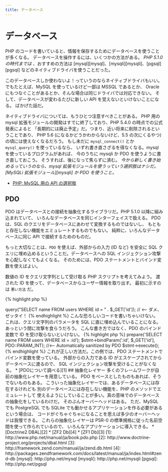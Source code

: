 ```yaml
---
title: データベース
---
```


# データベース

PHP のコードを書いていると、情報を保存するためにデータベースを使うことが多くなる。
データベースを操作するには、いくつかの方法がある。
_PHP 5.1.0 の時代までは_ 、おすすめの方法は [mysql][mysql]、[mysqli][mysqli]、[pgsql][pgsql]
などのネイティブドライバを使うことだった。

このデータベースしか使わないよ！っていうのならネイティブドライバもいい。
でもたとえば、MySQL を使っているけど一部は MSSQL であるとか、
Oracle にもつなぐことがあるとか、そんな場合は同じドライバでは対応できない。
そして、データベースが変わるたびに新しい API を覚えないといけないことになる。
ばかげた話だ。

ネイティブドライバについては、もうひとつ注意すべきことがある。
PHP 用の mysql 拡張モジュールの開発はすでに終了しており、PHP 5.4.0 の時点での公式発表によると
「長期的には廃止予定」だ。つまり、近い将来に削除されるということであり、
PHP 5.6 (になるかどうかわからないけど、5.5 の次にくるやつ) の頃には使えなくなるだろう。
もし未だに `mysql_connect()` とか `mysql_query()` を使っているなら、
いずれ書き直さざるを得なくなる。mysql を使っているプログラムがあれば、
今のうちに mysqli か PDO を使うように書き直しておこう。
そうすれば、後になって焦らずに済む。
_今から新しく書き始めるっていうのなら、mysql 拡張モジュールを使うっていう選択肢はナシだ。
[MySQLi 拡張モジュール][mysqli] か PDO を使うこと。_

* [PHP: MySQL 用の API の選択肢](http://php.net/manual/ja/mysqlinfo.api.choosing.php)

## PDO

PDO はデータベースとの接続を抽象化するライブラリだ。PHP 5.1.0 以降に組み込まれていて、
いろんなデータベースを同じインターフェイスで扱える。
PDO は、SQL のクエリをデータベースにあわせて変換するものではないし、
もともと存在しない機能をエミュレートするものでもない。
純粋に、いろんなデータベースに同じ API で接続するためのものだ。

もっと大切なことは、`PDO` を使えば、外部からの入力 (ID など)
を安全に SQL クエリに埋め込めるということだ。データベースへの
SQL インジェクション攻撃を心配しなくてもよくなる。
そのためには、PDO ステートメントとバインド変数を使えばよい。

数値の ID をクエリ文字列として受け取る PHP スクリプトを考えてみよう。
渡された ID を使って、データベースからユーザー情報を取り出す。
最初に示すのは `悪い方法` だ。

{% highlight php %}
<?php
$pdo = new PDO('sqlite:users.db');
$pdo->query("SELECT name FROM users WHERE id = " . $_GET['id']); // <-- ダメ、ゼッタイ！
{% endhighlight %}

こんな恐ろしいコードを書いちゃいけない。
これは、クエリ文字列のパラメータを SQL に直に埋め込んでいることになる。
あっという間に攻撃を食らうだろう。
こんな書き方ではなく、PDO のバインド変数で ID を受け取らないといけない。

{% highlight php %}
<?php
$pdo = new PDO('sqlite:users.db');
$stmt = $pdo->prepare('SELECT name FROM users WHERE id = :id');
$stmt->bindParam(':id', $_GET['id'], PDO::PARAM_INT); //<-- Automatically sanitized by PDO
$stmt->execute();
{% endhighlight %}

これが正しい方法だ。この例では、PDO ステートメントでバインド変数を使っている。
外部からの入力である ID がエスケープされてからデータベースに渡るので、
SQL インジェクション攻撃を受けることがなくなる。

* [PDOについて調べる][1]

## 抽象化レイヤー

多くのフレームワークが自前の抽象化レイヤーを用意している。
PDO をベースとしたものもあれば、そうでないものもある。
こういった抽象化レイヤーでは、あるデータベースには存在するけれども
別のデータベースには存在しない機能を、PHP のメソッドでエミュレートして
使えるようにしていることが多い。真の意味でのデータベースの抽象化をしているわけだ。
そのぶんオーバーヘッドはある。
ただ、MySQL でも PostgreSQL でも SQLite でも動かせるアプリケーションを作る必要があるという場合は、
コードがぐちゃぐちゃになることを思えば多少のオーバーヘッドは我慢できる。

これらの抽象化レイヤーは PSR-0 の標準規格に従った名前空間を使って作られているので、
いろんなアプリケーションに導入できる。

* [Doctrine2 DBAL][2]
* [ZF2 Db][4]
* [ZF1 Db][3]

[1]: http://www.php.net/manual/ja/book.pdo.php
[2]: http://www.doctrine-project.org/projects/dbal.html
[3]: http://framework.zend.com/manual/ja/zend.db.html
[4]: http://packages.zendframework.com/docs/latest/manual/ja/index.html#zend-db

[mysql]: http://php.net/mysql
[mysqli]: http://php.net/mysqli
[pgsql]: http://php.net/pgsql
